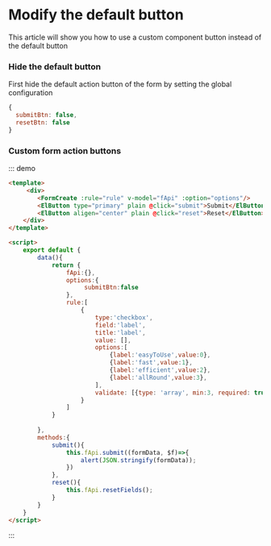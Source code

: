 # Modify the default button

This article will show you how to use a custom component button instead of the default button

### Hide the default button

First hide the default action button of the form by setting the global configuration
```js
{
  submitBtn: false,
  resetBtn: false
}
```


### Custom form action buttons

::: demo
```html
<template>
     <div>
        <FormCreate :rule="rule" v-model="fApi" :option="options"/>
        <ElButton type="primary" plain @click="submit">Submit</ElButton>
        <ElButton aligen="center" plain @click="reset">Reset</ElButton>
    </div>
</template>

<script>
    export default {
        data(){
            return {
                fApi:{},
                options:{
                     submitBtn:false
                },
                rule:[
                    {
                        type:'checkbox',
                        field:'label',
                        title:'label',
                        value: [],
                        options:[
                            {label:'easyToUse',value:0},
                            {label:'fast',value:1},
                            {label:'efficient',value:2},
                            {label:'allRound',value:3},
                        ],
                        validate: [{type: 'array', min:3, required: true, message:'Select at least 3'}]
                    }
                ]
            }
            
        },
        methods:{
            submit(){
                this.fApi.submit((formData, $f)=>{
                    alert(JSON.stringify(formData));
                })
            },
            reset(){
                this.fApi.resetFields();
            }
        }
    }
</script>
```
:::